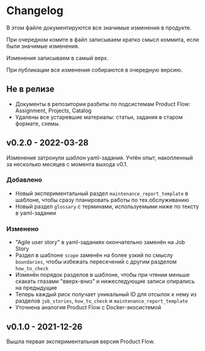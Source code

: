 # Changelog

В этом файле документируются все значимые изменения в продукте.

При очередном комите в файл записываем кратко смысл коммита, если были значимые изменения.

Изменения записываем в самый верх.

При публикации все изменения собираются в очередную версию.


Не в релизе
------------------------

- Документы в репозитории разбиты по подсистемам Product Flow: Assignment, Projects, Catalog
- Удалены все устаревшие материалы: статьи, задания в старом формате, схемы.


v0.2.0 - 2022-03-28
------------------------

Изменения затронули шаблон yaml-задания. Учтён опыт, накопленный за несколько месяцев с момента выхода v0.1.

### Добавлено


- Новый экспериментальный раздел `maintenance_report_template` в шаблоне, чтобы сразу планировать работы по тех.обслуживанию
- Новый раздел `glossary` с терминами, используемыми ниже по тексту в yaml-задании

### Изменено

- "Agile user story" в yaml-заданиях окончательно заменён на Job Story
- Раздел в шаблоне `scope` заменён на более узкий по смыслу `boundaries`, чтобы избежать пересечений с другим разделом `how_to_check`
- Изменён порядок разделов в шаблоне, чтобы при чтении меньше скакать глазами "вверх-вниз" и нижеследующие записи опирались на предыдущие
- Теперь каждый риск получает уникальный ID для отсылок к нему из разделов `job_stories`, `how_to_check` и `maintenance_report_template`
- Уточнена аналогия Product Flow с Docker-экосистемой


v0.1.0 - 2021-12-26
------------------------

Вышла первая экспериментальная версия Product Flow.